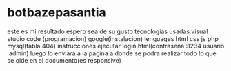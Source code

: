 # botbazepasantia
este es mi resultado espero sea de su gusto 
tecnologias usadas:visual studio code (programacion)
google(instalacion)
lenguages
html
css
js
php
mysql(tabla 404)
instrucciones
ejecutar login.html(contraseña :1234 usuario :admin)
luego lo enviara a la pagina a donde se podra realizar todo lo que se oide en el documento(es responsive)
